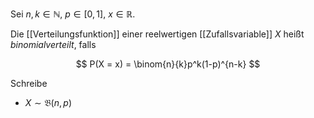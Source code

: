 Sei $n, k \in \mathbb{N}$, $p \in [0, 1]$, $x \in \mathbb{R}$.

Die [[Verteilungsfunktion]] einer reelwertigen [[Zufallsvariable]] $X$ heißt *binomialverteilt*, falls

$$
	P(X = x) = \binom{n}{k}p^k(1-p)^{n-k}
$$

Schreibe
- $X \sim \mathfrak{B}(n, p)$